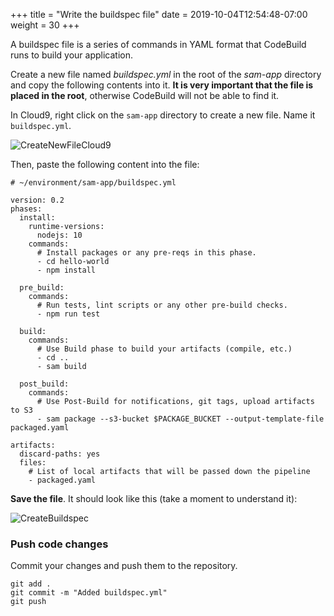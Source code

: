 +++
title = "Write the buildspec file"
date = 2019-10-04T12:54:48-07:00
weight = 30
+++

A buildspec file is a series of commands in YAML format that CodeBuild runs to build your application. 

Create a new file named _buildspec.yml_ in the root of the _sam-app_ directory and copy the following contents into it. **It is very important that the file is placed in the root**, otherwise CodeBuild will not be able to find it.

In Cloud9, right click on the `sam-app` directory to create a new file. Name it `buildspec.yml`.

![CreateNewFileCloud9](/images/screenshot-cloud9-new-file.png)

Then, paste the following content into the file:

```
# ~/environment/sam-app/buildspec.yml

version: 0.2
phases:
  install:
    runtime-versions:
      nodejs: 10
    commands:
      # Install packages or any pre-reqs in this phase.
      - cd hello-world
      - npm install
  
  pre_build:
    commands:
      # Run tests, lint scripts or any other pre-build checks.
      - npm run test

  build:
    commands:
      # Use Build phase to build your artifacts (compile, etc.)
      - cd ..
      - sam build

  post_build:
    commands:
      # Use Post-Build for notifications, git tags, upload artifacts to S3
      - sam package --s3-bucket $PACKAGE_BUCKET --output-template-file packaged.yaml

artifacts:
  discard-paths: yes
  files:
    # List of local artifacts that will be passed down the pipeline
    - packaged.yaml
```

**Save the file**. It should look like this (take a moment to understand it):

![CreateBuildspec](/images/screenshot-buildspec.png)

### Push code changes
Commit your changes and push them to the repository.

```
git add .
git commit -m "Added buildspec.yml"
git push
```